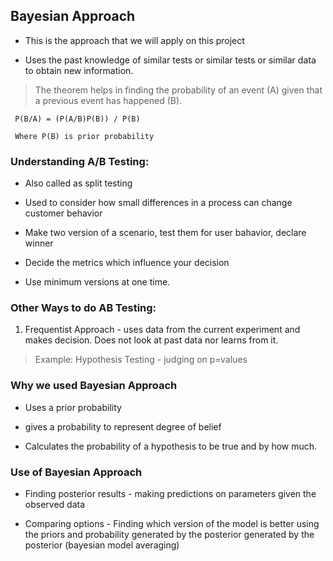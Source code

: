 
## Bayesian Approach


* This is the approach that we will apply on this project


* Uses the past knowledge of similar tests or similar tests or similar data to obtain new information.

> The theorem helps in finding the probability of an event (A) given that a previous event has happened (B). 

     P(B/A) = (P(A/B)P(B)) / P(B)
     
     Where P(B) is prior probability
     
     

### Understanding A/B Testing:


- Also called as split testing


- Used to consider how small differences in a process can change customer behavior


- Make two version of a scenario, test them for user bahavior, declare winner


- Decide the metrics which influence your decision


- Use minimum versions at one time.




### Other Ways to do AB Testing:

1. Frequentist Approach - uses data from the current experiment and makes decision. Does not look at past data nor learns from it.

> Example: Hypothesis Testing - judging on p=values


### Why we used Bayesian Approach

- Uses a prior probability 


- gives a probability to represent degree of belief


- Calculates the probability of a hypothesis to be true and by how much.



### Use of Bayesian Approach

- Finding posterior results - making predictions on parameters given the observed data


- Comparing options - Finding which version of the model is better using the priors and probability generated by the posterior generated by the posterior (bayesian model averaging)